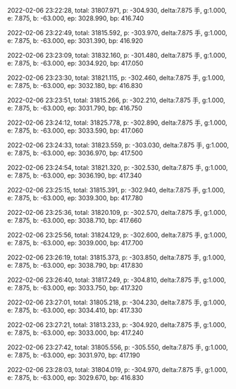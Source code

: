 2022-02-06 23:22:28, total: 31807.971, p: -304.930, delta:7.875 手, g:1.000, e: 7.875, b: -63.000, ep: 3028.990, bp: 416.740

2022-02-06 23:22:49, total: 31815.592, p: -303.970, delta:7.875 手, g:1.000, e: 7.875, b: -63.000, ep: 3031.390, bp: 416.920

2022-02-06 23:23:09, total: 31832.160, p: -301.480, delta:7.875 手, g:1.000, e: 7.875, b: -63.000, ep: 3034.920, bp: 417.050

2022-02-06 23:23:30, total: 31821.115, p: -302.460, delta:7.875 手, g:1.000, e: 7.875, b: -63.000, ep: 3032.180, bp: 416.830

2022-02-06 23:23:51, total: 31815.266, p: -302.210, delta:7.875 手, g:1.000, e: 7.875, b: -63.000, ep: 3031.790, bp: 416.750

2022-02-06 23:24:12, total: 31825.778, p: -302.890, delta:7.875 手, g:1.000, e: 7.875, b: -63.000, ep: 3033.590, bp: 417.060

2022-02-06 23:24:33, total: 31823.559, p: -303.030, delta:7.875 手, g:1.000, e: 7.875, b: -63.000, ep: 3036.970, bp: 417.500

2022-02-06 23:24:54, total: 31821.320, p: -302.530, delta:7.875 手, g:1.000, e: 7.875, b: -63.000, ep: 3036.190, bp: 417.340

2022-02-06 23:25:15, total: 31815.391, p: -302.940, delta:7.875 手, g:1.000, e: 7.875, b: -63.000, ep: 3039.300, bp: 417.780

2022-02-06 23:25:36, total: 31820.109, p: -302.570, delta:7.875 手, g:1.000, e: 7.875, b: -63.000, ep: 3038.710, bp: 417.660

2022-02-06 23:25:56, total: 31824.129, p: -302.600, delta:7.875 手, g:1.000, e: 7.875, b: -63.000, ep: 3039.000, bp: 417.700

2022-02-06 23:26:19, total: 31815.373, p: -303.850, delta:7.875 手, g:1.000, e: 7.875, b: -63.000, ep: 3038.790, bp: 417.830

2022-02-06 23:26:40, total: 31817.249, p: -304.810, delta:7.875 手, g:1.000, e: 7.875, b: -63.000, ep: 3033.750, bp: 417.320

2022-02-06 23:27:01, total: 31805.218, p: -304.230, delta:7.875 手, g:1.000, e: 7.875, b: -63.000, ep: 3034.410, bp: 417.330

2022-02-06 23:27:21, total: 31813.233, p: -304.920, delta:7.875 手, g:1.000, e: 7.875, b: -63.000, ep: 3033.000, bp: 417.240

2022-02-06 23:27:42, total: 31805.556, p: -305.550, delta:7.875 手, g:1.000, e: 7.875, b: -63.000, ep: 3031.970, bp: 417.190

2022-02-06 23:28:03, total: 31804.019, p: -304.970, delta:7.875 手, g:1.000, e: 7.875, b: -63.000, ep: 3029.670, bp: 416.830